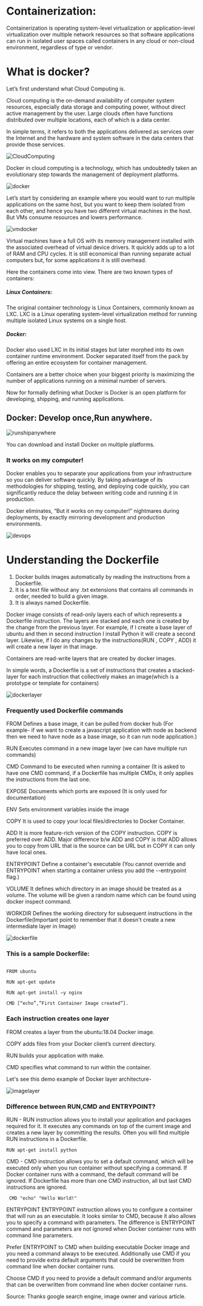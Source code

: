 <h1>Containerization:</h1>
Containerization is operating system-level virtualization or application-level virtualization over multiple network resources so that software applications can run in isolated user spaces called containers in any cloud or non-cloud environment, regardless of type or vendor.

<h1>What is docker?</h1>

Let’s first understand what Cloud Computing is.

Cloud computing is the on-demand availability of computer system resources, especially data storage and computing power, without direct active management by the user. Large clouds often have functions distributed over multiple locations, each of which is a data center.

In simple terms, it refers to both the applications delivered as services over the Internet and the hardware and system software in the data centers that provide those services.

![CloudComputing](https://github.com/gvinothan/Docker/assets/43309736/0cf8cbd6-919b-42a2-a264-9dc549abef10)

Docker in cloud computing is a technology, which has undoubtedly taken an evolutionary step towards the management of deployment platforms.

![docker](https://github.com/gvinothan/Docker/assets/43309736/5a16bb90-5164-4fea-9675-44e23a740b83)

Let’s start by considering an example where you would want to run multiple applications on the same host, but you want to keep them isolated from each other, and hence you have two different virtual machines in the host. But VMs consume resources and lowers performance.

![vmdocker](https://github.com/gvinothan/Docker/assets/43309736/13a218bc-aa5c-4059-8b45-1f1716c0fc77)


Virtual machines have a full OS with its memory management installed with the associated overhead of virtual device drivers. It quickly adds up to a lot of RAM and CPU cycles. It is still economical than running separate actual computers but, for some applications it is still overhead.

Here the containers come into view. There are two known types of containers:

<h5>Linux Containers:</h5> The original container technology is Linux Containers, commonly known as LXC. LXC is a Linux operating system-level virtualization method for running multiple isolated Linux systems on a single host.
<h5>Docker:</h5> Docker also used LXC in its initial stages but later morphed into its own container runtime environment. Docker separated itself from the pack by offering an entire ecosystem for container management.

Containers are a better choice when your biggest priority is maximizing the number of applications running on a minimal number of servers.

Now for formally defining what Docker is
Docker is an open platform for developing, shipping, and running applications.

<h2>Docker: Develop once,Run anywhere.</h2>


![runshipanywhere](https://github.com/gvinothan/Docker/assets/43309736/6fb1badb-f056-4d26-baf7-08cfa9beb91e)

You can download and install Docker on multiple platforms.

<h3>It works on my computer!</h3>

Docker enables you to separate your applications from your infrastructure so you can deliver software quickly. By taking advantage of its methodologies for shipping, testing, and deploying code quickly, you can significantly reduce the delay between writing code and running it in production.

Docker eliminates, “But it works on my computer!” nightmares during deployments, by exactly mirroring development and production environments.


![devops](https://github.com/gvinothan/Docker/assets/43309736/d39e8ba0-c00e-4e7a-a78f-ab14b839205c)

<h1>Understanding the Dockerfile</h1>

  1.  Docker builds images automatically by reading the instructions from a Dockerfile.
  2.  It is a text file without any .txt extensions that contains all commands in order, needed to build a given image.
  3.  It is always named Dockerfile.

Docker image consists of read-only layers each of which represents a Dockerfile instruction. The layers are stacked and each one is created by the change from the previous layer. For example, if I create a base layer of ubuntu and then in second instruction I install Python it will create a second layer. Likewise, if I do any changes by the instructions(RUN , COPY , ADD) it will create a new layer in that image.

Containers are read-write layers that are created by docker images.

In simple words, a Dockerfile is a set of instructions that creates a stacked-layer for each instruction that collectively makes an image(which is a prototype or template for containers)

![dockerlayer](https://github.com/gvinothan/Docker/assets/43309736/76812391-0d21-459a-82f4-297e54de5b4c)

<h3>Frequently used Dockerfile commands</h3>

FROM   Defines a base image, it can be pulled from docker hub (For example- if we want to create a javascript application with node as backend then we need to have node as a base image, so it can run node application.)

RUN Executes command in a new image layer (we can have multiple run commands)

CMD Command to be executed when running a container (It is asked to have one CMD command, if a Dockerfile has multiple CMDs, it only applies the instructions from the last one.

EXPOSE  Documents which ports are exposed (It is only used for documentation)

ENV Sets environment variables inside the image

COPY It is used to copy your local files/directories to Docker Container.

ADD  It is more feature-rich version of the COPY instruction. COPY is preferred over ADD. Major difference b/w ADD and COPY is that ADD allows you to copy from URL that is the source can be URL but in COPY it can only have local ones.

ENTRYPOINT  Define a container's executable (You cannot override and ENTRYPOINT when starting a container unless you add the --entrypoint flag.)

VOLUME  It defines which directory in an image should be treated as a volume. The volume will be given a random name which can be found using docker inspect command.

WORKDIR Defines the working directory for subsequent instructions in the Dockerfile(Important point to remember that it doesn't create a new intermediate layer in Image)

    
![dockerfile](https://github.com/gvinothan/Docker/assets/43309736/0991a86c-1411-483c-88c8-844d11c8ffa3)

<h3>This is a sample Dockerfile:</h3>

```

FROM ubuntu

RUN apt-get update

RUN apt-get install –y nginx

CMD [“echo”,”First Container Image created”].
```

<h3>Each instruction creates one layer</h3>

FROM creates a layer from the ubuntu:18.04 Docker image.

COPY adds files from your Docker client’s current directory.

RUN builds your application with make.

CMD specifies what command to run within the container.

Let's see this demo example of Docker layer architecture-


![imagelayer](https://github.com/gvinothan/Docker/assets/43309736/11337408-5589-4793-8993-cf7b7871424d)

<h3>Difference between RUN,CMD and ENTRYPOINT?</h3>

RUN - RUN instruction allows you to install your application and packages required for it. It executes any commands on top of the current image and creates a new layer by committing the results. Often you will find multiple RUN instructions in a Dockerfile.

```
RUN apt-get install python
```

CMD - CMD instruction allows you to set a default command, which will be executed only when you run container without specifying a command. If Docker container runs with a command, the default command will be ignored. If Dockerfile has more than one CMD instruction, all but last CMD instructions are ignored.

```
 CMD "echo" "Hello World!"
```

ENTRYPOINT ENTRYPOINT instruction allows you to configure a container that will run as an executable. It looks similar to CMD, because it also allows you to specify a command with parameters. The difference is ENTRYPOINT command and parameters are not ignored when Docker container runs with command line parameters.

Prefer ENTRYPOINT to CMD when building executable Docker image and you need a command always to be executed. Additionally use CMD if you need to provide extra default arguments that could be overwritten from command line when docker container runs.

Choose CMD if you need to provide a default command and/or arguments that can be overwritten from command line when docker container runs.

Source: Thanks google search engine, image owner and various article.
